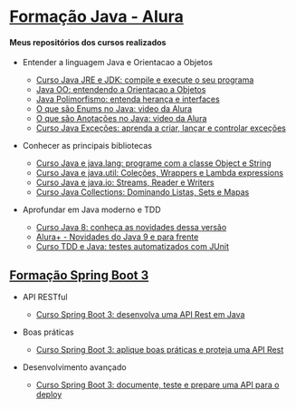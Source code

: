 # [Formação Java - Alura](https://www.alura.com.br/formacao-java)

#### Meus repositórios dos cursos realizados    
* Entender a linguagem Java e Orientacao a Objetos
  - [Curso Java JRE e JDK: compile e execute o seu programa](https://github.com/wherculano/Java-Primeiros-Passos)
  - [Java OO: entendendo a Orientacao a Objetos](https://github.com/wherculano/Java-Introducao-a-Orientacao-a-Objetos)
  - [Java Polimorfismo: entenda herança e interfaces](https://github.com/wherculano/Java-Heranca-Interfaces-Polimorfismo)
  - [O que são Enums no Java: video da Alura](https://www.alura.com.br/videos/o-que-sao-enums-no-java--c81)
  - [O que são Anotações no Java: video da Alura](https://www.alura.com.br/videos/o-que-sao-anotacoes-no-java--c131)
  - [Curso Java Exceções: aprenda a criar, lançar e controlar exceções](https://github.com/wherculano/Java-Excecoes-aprenda-a-criar-lancar-e-controlar-excecoes)  
  
* Conhecer as principais bibliotecas
  - [Curso Java e java.lang: programe com a classe Object e String](https://github.com/wherculano/Java-e-java.lang-programe-com-a-classe-Object-e-String)
  - [Curso Java e java.util: Coleções, Wrappers e Lambda expressions](https://github.com/wherculano/Java-e-java-util-Colecoes-Wrappers-e-Lambda-expressions)
  - [Curso Java e java.io: Streams, Reader e Writers](https://github.com/wherculano/Java-trabalhando-com-io)
  - [Curso Java Collections: Dominando Listas, Sets e Mapas](https://github.com/wherculano/Java-Collections-Dominando-Listas-Sets-e-Mapas)
  
* Aprofundar em Java moderno e TDD
  - [Curso Java 8: conheça as novidades dessa versão](https://github.com/wherculano/Java-8-conheca-as-novidades-dessa-versao)
  - [Alura+ - Novidades do Java 9 e para frente](https://www.alura.com.br/videos/novidades-do-java-9-e-para-frente-c228)
  - [Curso TDD e Java: testes automatizados com JUnit](https://github.com/wherculano/Java-TDD-testes-automatizados-JUnit)
  
## [Formação Spring Boot 3](https://www.alura.com.br/formacao-spring-boot-3)    

* API RESTful
  - [Curso Spring Boot 3: desenvolva uma API Rest em Java]() 
   
* Boas práticas    
  - [Curso Spring Boot 3: aplique boas práticas e proteja uma API Rest]()    

* Desenvolvimento avançado    
  - [Curso Spring Boot 3: documente, teste e prepare uma API para o deploy]()
 
